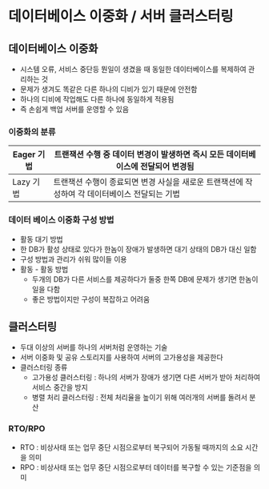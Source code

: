 # 데이터베이스 이중화 / 서버 클러스터링



## 데이터베이스 이중화

- 시스템 오류, 서비스 중단등 뭔일이 생겼을 때 동일한 데이터베이스를 복제하여 관리하는 것
- 문제가 생겨도 똑같은 다른 하나의 디비가 있기 때문에 안전함
- 하나의 디비에 작업해도 다른 하나에 동일하게 적용됨
- 즉 손쉽게 백업 서버를 운영할 수 있음



### 이중화의 분류

| Eager 기법 | 트랜잭션 수행 중 데이터 변경이 발생하면 즉시 모든 데이터베이스에 전달되어 변경됨 |
| ---------- | ------------------------------------------------------------ |
| Lazy 기법  | 트랜잭션 수행이 종료되면 변경 사실을 새로운 트랜잭션에 작성하여 각 데이터베이스 전달되는 기법 |



### 데이터 베이스 이중화 구성 방법

-  활동 대기 방법
  - 한 DB가 활성 상태로 있다가 한놈이 장애가 발생하면 대기 상태의 DB가 대신 일함
  - 구성 방법과 관리가 쉬워 많이들 이용
- 활동 - 활동 방법
  - 두개의 DB가 다른 서비스를 제공하다가 둘중 한쪽 DB에 문제가 생기면 한놈이 일을 다함
  - 좋은 방법이지만 구성이 복잡하고 어려움



## 클러스터링

- 두대 이상의 서버를 하나의 서버처럼 운영하는 기술
- 서버 이중화 및 공유 스토리지를 사용하여 서버의 고가용성을 제공한다
- 클러스터링 종류
  - 고가용성 클러스터링 : 하나의 서버가 장애가 생기면 다른 서버가 받아 처리하여 서비스 중간을 방지
  - 병렬 처리 클러스터링 : 전체 처리율을 높이기 위해 여러개의 서버를 돌려서 분산



### RTO/RPO

- RTO :  비상사태 또는 업무 중단 시점으로부터 복구되어 가동될 때까지의 소요 시간을 의미
- RPO : 비상사태 또는 업무 중단 시점으로부터 데이터를 복구할 수 있는 기준점을 의미

